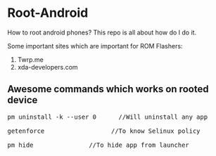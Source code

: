 # Root-Android

How to root android phones? This repo is all about how do I do it.

Some important sites which are important for ROM Flashers:

1. Twrp.me
2. xda-developers.com


## Awesome commands which works on rooted device
<pre>
pm uninstall -k --user 0 <package name>		//Will uninstall any app

getenforce					//To know Selinux policy

pm hide <package name>				//To hide app from launcher
</pre>
